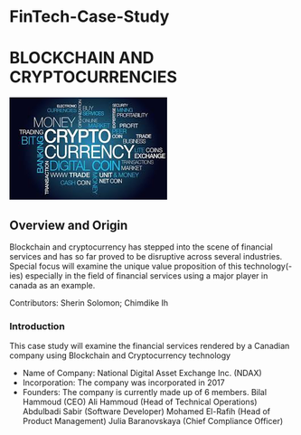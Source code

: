 # FinTech-Case-Study
# BLOCKCHAIN AND CRYPTOCURRENCIES
![Blockchain_Cryptocurrency](./CCYBCN.jfif)
## Overview and Origin
Blockchain and cryptocurrency has stepped into the scene of financial services and has so far proved to be disruptive across several industries. Special focus will examine the unique value proposition of this technology(-ies) especially in the field of financial services using a major player in canada as an example. 

Contributors: Sherin Solomon; Chimdike Ih

### Introduction
This case study will examine the financial services rendered by a Canadian company using Blockchain and Cryptocurrency technology
- Name of Company: National Digital Asset Exchange Inc. (NDAX)
- Incorporation: The company was incorporated in 2017
- Founders: The company is currently made up of 6 members.
            Bilal Hammoud (CEO)
            Ali Hammoud (Head of Technical Operations)
            Abdulbadi Sabir (Software Developer)
            Mohamed El-Rafih (Head of Product Management)
            Julia Baranovskaya (Chief Compliance Officer)
  